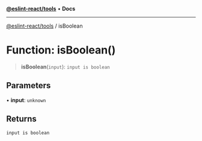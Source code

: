[**@eslint-react/tools**](../README.md) • **Docs**

***

[@eslint-react/tools](../README.md) / isBoolean

# Function: isBoolean()

> **isBoolean**(`input`): `input is boolean`

## Parameters

• **input**: `unknown`

## Returns

`input is boolean`
